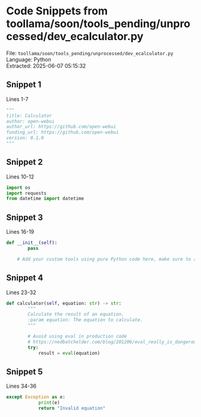 # Code Snippets from toollama/soon/tools_pending/unprocessed/dev_ecalculator.py

File: `toollama/soon/tools_pending/unprocessed/dev_ecalculator.py`  
Language: Python  
Extracted: 2025-06-07 05:15:32  

## Snippet 1
Lines 1-7

```Python
"""
title: Calculator
author: open-webui
author_url: https://github.com/open-webui
funding_url: https://github.com/open-webui
version: 0.1.0
"""
```

## Snippet 2
Lines 10-12

```Python
import os
import requests
from datetime import datetime
```

## Snippet 3
Lines 16-19

```Python
def __init__(self):
        pass

    # Add your custom tools using pure Python code here, make sure to add type hints
```

## Snippet 4
Lines 23-32

```Python
def calculator(self, equation: str) -> str:
        """
        Calculate the result of an equation.
        :param equation: The equation to calculate.
        """

        # Avoid using eval in production code
        # https://nedbatchelder.com/blog/201206/eval_really_is_dangerous.html
        try:
            result = eval(equation)
```

## Snippet 5
Lines 34-36

```Python
except Exception as e:
            print(e)
            return "Invalid equation"
```

